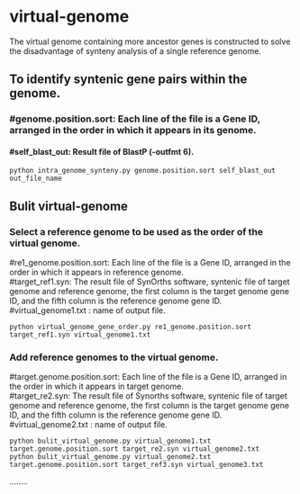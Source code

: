 # virtual-genome
The virtual genome containing more ancestor genes is constructed to solve the disadvantage of synteny analysis of a single reference genome.

## To identify syntenic gene pairs within the genome.  
### #genome.position.sort: Each line of the file is a Gene ID, arranged in the order in which it appears in its genome.  
#### #self_blast_out: Result file of BlastP (-outfmt 6).  
```
python intra_genome_synteny.py genome.position.sort self_blast_out out_file_name
```

## Bulit virtual-genome
### Select a reference genome to be used as the order of the virtual genome.  
#re1_genome.position.sort: Each line of the file is a Gene ID, arranged in the order in which it appears in reference genome.  
#target_ref1.syn: The result file of SynOrths software, syntenic file of target genome and reference genome, the first column is the target genome gene ID, and the fifth column is the reference genome gene ID.  
#virtual_genome1.txt : name of output file.    
```
python virtual_genome_gene_order.py re1_genome.position.sort target_ref1.syn virtual_genome1.txt
```
### Add reference genomes to the virtual genome.
#target.genome.position.sort: Each line of the file is a Gene ID, arranged in the order in which it appears in target genome.   
#target_re2.syn: The result file of Synorths software, syntenic file of target genome and reference genome, the first column is the target genome gene ID, and the fifth column is the reference genome gene ID.   
#virtual_genome2.txt : name of output file.  

```
python bulit_virtual_genome.py virtual_genome1.txt target.genome.position.sort target_re2.syn virtual_genome2.txt
python bulit_virtual_genome.py virtual_genome2.txt target.genome.position.sort target_ref3.syn virtual_genome3.txt
```

........




